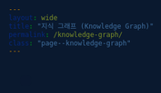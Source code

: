 ```yaml
---
layout: wide
title: "지식 그래프 (Knowledge Graph)"
permalink: /knowledge-graph/
class: "page--knowledge-graph"
---
```


<style>
  html, body.page--knowledge-graph {
    background-color: #0A192F !important;
    overflow-y: hidden;
  }
  .page__footer {
    background-color: transparent !important;
    border: none;
  }
  .page--knowledge-graph .page__inner-wrap {
    max-width: none !important;
  }
  .page--knowledge-graph .page__title {
    text-align: center;
  }
  .page--knowledge-graph #main {
    margin-left: 0; /* 사이드바 여백 제거 */
    padding: 0;
  }
  
  #graph-container {
    position: relative;
    width: 100vw;
    height: 100vh;
  }
  #tag-buttons {
    position: absolute;
    top: 20px;
    left: 20px;
    z-index: 10;
    max-height: 90vh;
    overflow-y: auto;
    background: rgba(10, 25, 47, 0.85);
    border-radius: 8px;
    padding: 10px;
  }
  #tag-buttons button {
    display: block;
    width: 100%;
    padding: 8px 15px;
    margin-bottom: 5px;
    font-size: 14px;
    color: #d3d3d3;
    background-color: #112240;
    border: 1px solid #255784;
    border-radius: 5px;
    cursor: pointer;
    transition: background-color 0.3s, color 0.3s;
    text-align: left;
  }
  #tag-buttons button:hover, #tag-buttons button.active {
    background-color: #255784;
    color: #ffffff;
  }
</style>

<div id="graph-container">
  <div id="tag-buttons"></div>
  <div id="mynetwork" style="width: 100%; height: 100vh; background-color: #0A192F;"></div>
</div>

<script type="text/javascript" src="https://unpkg.com/vis-network/standalone/umd/vis-network.min.js"></script>

<script type="text/javascript">
  document.addEventListener('DOMContentLoaded', function() {
    var container = document.getElementById('mynetwork');
    var tagButtonsContainer = document.getElementById('tag-buttons');

    fetch('/knowledge-graph.json')
      .then(response => response.json())
      .then(graphData => {
        
        graphData.edges = graphData.edges.filter(edge => edge.from && edge.to);

        const a_nodes = graphData.nodes.map(node => {
          const degree = graphData.edges.filter(edge => edge.from === node.id || edge.to === node.id).length;
          node.value = Math.max(degree, 1);
          node.originalColor = '#97C2FC';
          return node;
        });

        var nodesDataSet = new vis.DataSet(a_nodes);
        var edgesDataSet = new vis.DataSet(graphData.edges);

        var data = {
          nodes: nodesDataSet,
          edges: edgesDataSet
        };

        var options = {
          nodes: {
            shape: 'dot',
            borderWidth: 0,
            scaling: { 
              min: 15, 
              max: 50, 
              label: { min: 14, max: 30, drawThreshold: 8, maxVisible: 25 }
            },
            font: { 
              color: '#d3d3d3', 
              size: 16, 
              face: 'sans-serif', 
              strokeWidth: 0 
            },
            shadow: { enabled: true, color: '#255784', size: 15 }
          },
          edges: {
            smooth: { type: 'dynamic' },
            arrows: { to: { enabled: true, scaleFactor: 0.5 } },
            color: { color: '#84A9C0', highlight: '#FFFFFF' },
            shadow: { enabled: true, color: '#255784', size: 10 },
            scaling: {
              min: 0.5, 
              max: 5, 
              label: false
            }
          },
          physics: {
            solver: 'forceAtlas2Based',
            forceAtlas2Based: {
              gravitationalConstant: -120,
              centralGravity: 0.02,
              springLength: 150,
              springConstant: 0.05,
              avoidOverlap: 0.8
            },
            minVelocity: 0.75,
            stabilization: { iterations: 300 }
          },
          interaction: {
            hover: true,
            tooltipDelay: 200,
            hideEdgesOnDrag: true
          }
        };

        var network = new vis.Network(container, data, options);
        
        network.on("stabilizationIterationsDone", function () {
          network.setOptions( { physics: false } );
        });

        network.on("click", function (params) {
            if (params.nodes.length > 0) {
                var nodeId = params.nodes[0];
                var node = nodesDataSet.get(nodeId);
                if (node && node.url) {
                    window.open(node.url, '_blank');
                }
            }
        });

        // --- 태그 버튼 생성 및 하이라이트 기능 ---

        const allTags = new Set();
        nodesDataSet.forEach(node => {
          // [수정] node.tags가 존재하고, '배열'인 경우에만 태그를 추출하도록 변경
          if (node.tags && Array.isArray(node.tags)) {
            node.tags.forEach(tag => allTags.add(tag));
          }
        });
        
        const resetButton = document.createElement('button');
        resetButton.innerText = '전체 보기';
        resetButton.className = 'active';
        resetButton.onclick = () => highlightByTag(null);
        tagButtonsContainer.appendChild(resetButton);

        Array.from(allTags).sort().forEach(tag => {
          const button = document.createElement('button');
          button.innerText = tag;
          button.onclick = () => highlightByTag(tag);
          tagButtonsContainer.appendChild(button);
        });
        
        function highlightByTag(tag) {
          const buttons = tagButtonsContainer.getElementsByTagName('button');
          for (let btn of buttons) {
            if (btn.innerText === (tag || '전체 보기')) {
              btn.className = 'active';
            } else {
              btn.className = '';
            }
          }

          if (tag === null) {
            const allNodes = nodesDataSet.map(node => {
              delete node.color;
              delete node.font.color;
              return node;
            });
            const allEdges = edgesDataSet.map(edge => {
              delete edge.color;
              return edge;
            });
            nodesDataSet.update(allNodes);
            edgesDataSet.update(allEdges);
            return;
          }

          const dimmedNodeColor = 'rgba(40, 60, 80, 0.4)';
          const dimmedFontColor = 'rgba(211, 211, 211, 0.4)';
          const dimmedEdgeColor = 'rgba(132, 169, 192, 0.2)';

          const highlightedNodeIds = new Set();
          nodesDataSet.forEach(node => {
            if (node.tags && Array.isArray(node.tags) && node.tags.includes(tag)) {
              highlightedNodeIds.add(node.id);
              const connectedEdges = network.getConnectedEdges(node.id);
              connectedEdges.forEach(edgeId => {
                const edge = edgesDataSet.get(edgeId);
                if (edge.from === node.id) highlightedNodeIds.add(edge.to);
                if (edge.to === node.id) highlightedNodeIds.add(edge.from);
              });
            }
          });

          const nodesToUpdate = nodesDataSet.map(node => {
            if (highlightedNodeIds.has(node.id)) {
              delete node.color;
              delete node.font.color;
            } else {
              node.color = dimmedNodeColor;
              node.font = { color: dimmedFontColor };
            }
            return node;
          });

          const edgesToUpdate = edgesDataSet.map(edge => {
            if (highlightedNodeIds.has(edge.from) && highlightedNodeIds.has(edge.to)) {
              delete edge.color;
            } else {
              edge.color = dimmedEdgeColor;
            }
            return edge;
          });

          nodesDataSet.update(nodesToUpdate);
          edgesDataSet.update(edgesToUpdate);
        }
      });
  });
</script>
